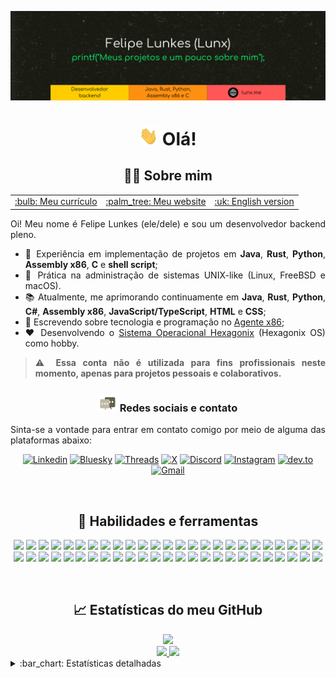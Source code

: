 [![Cabeçalho](https://raw.githubusercontent.com/felipenlunkes/felipenlunkes/master/img/header.pt.png "Minha página")](https://lunx.me)

<div align="center">

# [<img src="https://github.com/felipenlunkes/felipenlunkes/blob/main/img/wave.gif" width="30px" height="30px"/>]() Olá!

## :technologist: Sobre mim

</div>

<div align="justify">

<table align="center">
<tr>
<td><a href="https://cv.lunx.me/resume.pt">:bulb: Meu currículo </a></td>
<td><a href="https://lunx.me">:palm_tree: Meu website </a></td>
<td><a href="https://github.com/felipenlunkes/felipenlunkes/blob/main/README.md">:uk: English version </a></td>
</tr>
</table>

Oi! Meu nome é Felipe Lunkes (ele/dele) e sou um desenvolvedor backend pleno.

* :abacus: Experiência em implementação de projetos em **Java**, **Rust**, **Python**, **Assembly x86**, **C** e **shell script**;
* :seedling: Prática na administração de sistemas UNIX-like (Linux, FreeBSD e macOS).
* :books: Atualmente, me aprimorando continuamente em **Java**, **Rust**, **Python**, **C#**, **Assembly x86**, **JavaScript/TypeScript**, **HTML** e **CSS**;
* :newspaper: Escrevendo sobre tecnologia e programação no [Agente x86](https://blog.lunx.me);
* :heart: Desenvolvendo o [Sistema Operacional Hexagonix](https://github.com/hexagonix) (Hexagonix OS) como hobby.

> :warning: **Essa conta não é utilizada para fins profissionais neste momento, apenas para projetos pessoais e colaborativos.**

</div>

<div align="center">

### [<img src="https://raw.githubusercontent.com/felipenlunkes/felipenlunkes/master/img/message.gif" width="30px" height="30px"/>]() Redes sociais e contato

</div>

<div align="justify">

Sinta-se a vontade para entrar em contato comigo por meio de alguma das plataformas abaixo:

</div>

<div align="center">

[![Linkedin](https://img.shields.io/badge/LinkedIn-Entre_em_contato-informational?style=flat&logo=linkedin&logoColor=white&color=2bbc8a)](https://www.linkedin.com/in/felipelunkes/)
[![Bluesky](https://img.shields.io/badge/Bluesky-Entre_em_contato-informational?style=flat&logo=bluesky&logoColor=white&color=2bbc8a)](https://bsky.app/profile/lunx.me)
[![Threads](https://img.shields.io/badge/Threads-Entre_em_contato-informational?style=flat&logo=threads&logoColor=white&color=2bbc8a)](https://www.threads.net/@lunx8086)
[![X](https://img.shields.io/badge/X-Entre_em_contato-informational?style=flat&logo=x&logoColor=white&color=2bbc8a)](https://www.twitter.com/lunx8086/)
[![Discord](https://img.shields.io/badge/Discord-Entre_em_contato-informational?style=flat&logo=discord&logoColor=white&color=2bbc8a)](http://discordapp.com/users/lunx8086)
[![Instagram](https://img.shields.io/badge/Instagram-Entre_em_contato-informational?style=flat&logo=instagram&logoColor=white&color=2bbc8a)](https://www.instagram.com/lunx8086/)
[![dev.to](https://img.shields.io/badge/dev.to-Entre_em_contato-informational?style=flat&logo=dev.to&logoColor=white&color=2bbc8a)](https://dev.to/lunx8086)
[![Gmail](https://img.shields.io/badge/Gmail-Entre_em_contato-informational?style=flat&logo=gmail&logoColor=white&color=2bbc8a)](mailto:felipenldev@gmail.com)
  
</div>

<!-- Vai funcionar como <!-- Vai funcionar como <hr> -->

<img src="https://i.imgur.com/waxVImv.png" width="100%" height="2px" />

<div align="center">
  
## :rocket: Habilidades e ferramentas

[![](https://img.shields.io/badge/Code-C-informational?style=flat&logo=c&logoColor=white&color=2bbc8a)](https://github.com/felipenlunkes)
[![](https://img.shields.io/badge/Code-C_Sharp-informational?style=flat&logo=.net&logoColor=white&color=2bbc8a)](https://github.com/felipenlunkes)
[![](https://img.shields.io/badge/Code-Java-informational?style=flat&logo=openjdk&logoColor=white&color=2bbc8a)](https://github.com/felipenlunkes)
[![](https://img.shields.io/badge/Code-Python-informational?style=flat&logo=python&logoColor=white&color=2bbc8a)](https://github.com/felipenlunkes)
[![](https://img.shields.io/badge/Code-Rust-informational?style=flat&logo=rust&logoColor=white&color=2bbc8a)](https://github.com/felipenlunkes)
[![](https://img.shields.io/badge/Code-Visual_Basic-informational?style=flat&logo=.net&logoColor=white&color=2bbc8a)](https://github.com/felipenlunkes)
[![](https://img.shields.io/badge/Code-x86_Assembly-informational?style=flat&logo=asssembly&logoColor=white&color=2bbc8a)](https://github.com/felipenlunkes)
[![](https://img.shields.io/badge/Code-Make-informational?style=flat&logo=cmake&logoColor=white&color=2bbc8a)](https://github.com/felipenlunkes)
[![](https://img.shields.io/badge/Code-Shell_Script-informational?style=flat&logo=gnu-bash&logoColor=white&color=2bbc8a)](https://github.com/felipenlunkes)
[![](https://img.shields.io/badge/Code-CSS-informational?style=flat&logo=css&logoColor=white&color=2bbc8a)](https://github.com/felipenlunkes)
[![](https://img.shields.io/badge/Code-HTML-informational?style=flat&logo=html5&logoColor=white&color=2bbc8a)](https://github.com/felipenlunkes)
[![](https://img.shields.io/badge/Code-JavaScript-informational?style=flat&logo=javascript&logoColor=white&color=2bbc8a)](https://github.com/felipenlunkes)
[![](https://img.shields.io/badge/Code-Markdown-informational?style=flat&logo=markdown&logoColor=white&color=2bbc8a)](https://github.com/felipenlunkes)
[![](https://img.shields.io/badge/Code-TypeScript-informational?style=flat&logo=typescript&logoColor=white&color=2bbc8a)](https://github.com/felipenlunkes)
[![](https://img.shields.io/badge/Framework-ASP.NET_Core-informational?style=flat&logo=.net&logoColor=white&color=2bbc8a)](https://github.com/felipenlunkes)
[![](https://img.shields.io/badge/Framework-Bootstrap-informational?style=flat&logo=bootstrap&logoColor=white&color=2bbc8a)](https://github.com/felipenlunkes)
[![](https://img.shields.io/badge/Framework-Entity_Framework_Core-informational?style=flat&logo=.net&logoColor=white&color=2bbc8a)](https://github.com/felipenlunkes)
[![](https://img.shields.io/badge/Framework-Hibernate-informational?style=flat&logo=hibernate&logoColor=white&color=2bbc8a)](https://github.com/felipenlunkes)
[![](https://img.shields.io/badge/Framework-Spring-informational?style=flat&logo=spring&logoColor=white&color=2bbc8a)](https://github.com/felipenlunkes)
[![](https://img.shields.io/badge/Tool-Bitbucket-informational?style=flat&logo=bitbucket&logoColor=white&color=2bbc8a)](https://github.com/felipenlunkes)
[![](https://img.shields.io/badge/Tool-Docker-informational?style=flat&logo=docker&logoColor=white&color=2bbc8a)](https://github.com/felipenlunkes)
[![](https://img.shields.io/badge/Tool-Figma-informational?style=flat&logo=figma&logoColor=white&color=2bbc8a)](https://github.com/felipenlunkes)
[![](https://img.shields.io/badge/Tool-Git-informational?style=flat&logo=git&logoColor=white&color=2bbc8a)](https://github.com/felipenlunkes)
[![](https://img.shields.io/badge/Tool-GitHub-informational?style=flat&logo=github&logoColor=white&color=2bbc8a)](https://github.com/felipenlunkes)
[![](https://img.shields.io/badge/Tool-Gradle-informational?style=flat&logo=gradle&logoColor=white&color=2bbc8a)](https://github.com/felipenlunkes)
[![](https://img.shields.io/badge/Tool-Jenkins-informational?style=flat&logo=jenkins&logoColor=white&color=2bbc8a)](https://github.com/felipenlunkes)
[![](https://img.shields.io/badge/Tool-Jira-informational?style=flat&logo=jira&logoColor=white&color=2bbc8a)](https://github.com/felipenlunkes)
[![](https://img.shields.io/badge/Tool-Kafka-informational?style=flat&logo=apachekafka&logoColor=white&color=2bbc8a)](https://github.com/felipenlunkes)
[![](https://img.shields.io/badge/Tool-Postman-informational?style=flat&logo=postman&logoColor=white&color=2bbc8a)](https://github.com/felipenlunkes)
[![](https://img.shields.io/badge/Tool-RabbitMQ-informational?style=flat&logo=rabbitmq&logoColor=white&color=2bbc8a)](https://github.com/felipenlunkes)
[![](https://img.shields.io/badge/DB-MongoDB-informational?style=flat&logo=mongodb&logoColor=white&color=2bbc8a)](https://github.com/felipenlunkes)
[![](https://img.shields.io/badge/DB-MySQL-informational?style=flat&logo=mysql&logoColor=white&color=2bbc8a)](https://github.com/felipenlunkes)
[![](https://img.shields.io/badge/DB-Redis-informational?style=flat&logo=redis&logoColor=white&color=2bbc8a)](https://github.com/felipenlunkes)
[![](https://img.shields.io/badge/Service-AWS-informational?style=flat&logo=amazonwebservices&logoColor=white&color=2bbc8a)](https://github.com/felipenlunkes)
[![](https://img.shields.io/badge/Service-AWS_Lambda-informational?style=flat&logo=awslambda&logoColor=white&color=2bbc8a)](https://github.com/felipenlunkes)
[![](https://img.shields.io/badge/Service-Amazon_S3-informational?style=flat&logo=amazons3&logoColor=white&color=2bbc8a)](https://github.com/felipenlunkes)
[![](https://img.shields.io/badge/IDE-Android_Studio-informational?style=flat&logo=android-studio&logoColor=white&color=2bbc8a)](https://github.com/felipenlunkes)
[![](https://img.shields.io/badge/IDE-Arduino_IDE-informational?style=flat&logo=arduino&logoColor=white&color=2bbc8a)](https://github.com/felipenlunkes)
[![](https://img.shields.io/badge/IDE-Eclipse-informational?style=flat&logo=eclipse&logoColor=white&color=2bbc8a)](https://github.com/felipenlunkes)
[![](https://img.shields.io/badge/IDE-IntelliJ_IDEA-informational?style=flat&logo=intellij-idea&logoColor=white&color=2bbc8a)](https://github.com/felipenlunkes)
[![](https://img.shields.io/badge/IDE-PyCharm-informational?style=flat&logo=pycharm&logoColor=white&color=2bbc8a)](https://github.com/felipenlunkes)
[![](https://img.shields.io/badge/IDE-Rider-informational?style=flat&logo=rider&logoColor=white&color=2bbc8a)](https://github.com/felipenlunkes)
[![](https://img.shields.io/badge/IDE-RustRover-informational?style=flat&logo=jetbrains&logoColor=white&color=2bbc8a)](https://github.com/felipenlunkes)
[![](https://img.shields.io/badge/IDE-Visual_Studio-informational?style=flat&logo=visual-studio&logoColor=white&color=2bbc8a)](https://github.com/felipenlunkes)
[![](https://img.shields.io/badge/IDE-VS_Code-informational?style=flat&logo=visualstudiocode&logoColor=white&color=2bbc8a)](https://github.com/felipenlunkes)
[![](https://img.shields.io/badge/OS-FreeBSD-informational?style=flat&logo=freebsd&logoColor=white&color=2bbc8a)](https://github.com/felipenlunkes)
[![](https://img.shields.io/badge/OS-Linux-informational?style=flat&logo=linux&logoColor=white&color=2bbc8a)](https://github.com/felipenlunkes)
[![](https://img.shields.io/badge/OS-Windows-informational?style=flat&logo=windows&logoColor=white&color=2bbc8a)](https://github.com/felipenlunkes)
[![](https://img.shields.io/badge/OS-macOS-informational?style=flat&logo=apple&logoColor=white&color=2bbc8a)](https://github.com/felipenlunkes)
[![](https://img.shields.io/badge/Arduino-Arduino-informational?style=flat&logo=arduino&logoColor=white&color=2bbc8a)](https://github.com/felipenlunkes)

<!--
![Habilidades e ferramentas](https://skillicons.dev/icons?i=java,rust,cs,py,c,js,ts,html,css,dotnet,md,cmake,bash,bootstrap,nodejs,npm,spring,hibernate,arch,arduino,bsd,debian,linux,mint,ubuntu,plan9,windows,androidstudio,clion,eclipse,idea,pycharm,rider,vscode,webstorm,mysql,docker,kafka,redis,postman,aws,azure,gradle,git,github,bitbucket,jenkins,figma)
-->

</div>

<!-- Vai funcionar como <hr> -->

<img src="https://i.imgur.com/waxVImv.png" width="100%" height="2px" />

<div align="center">
  
## :chart_with_upwards_trend: Estatísticas do meu GitHub

</div>
  
<div align="center">

<a href="https://github.com/felipenlunkes#chart_with_upwards_trend-github-stats">
<img src="https://github-profile-trophy.vercel.app/?username=felipenlunkes&row=2&column=5&margin-h=4&theme=darkhub&count_private=true&margin-w=2&no-frame=true">
</a>

<br>

<a href="https://github.com/felipenlunkes/felipenlunkes/blob/main/README.pt.md#chart_with_upwards_trend-estat%C3%ADsticas-do-meu-github&PAT_1">
<img height="180em" src="https://github-readme-stats.vercel.app/api?username=felipenlunkes&show_icons=true&theme=tokyonight&bg_color=0D1117&show_icons=true&hide_border=false&count_private=true&custom_title=Estatísticas%20de%20felipenlunkes&locale=pt-BR&PAT_1">
</a>

<!-- Vamos excluir repositórios que não são de minha autoria, como o TROPIX-->

<a href="https://github.com/felipenlunkes/felipenlunkes/blob/main/README.pt.md#chart_with_upwards_trend-estat%C3%ADsticas-do-meu-github">
<img height="180em" src="https://github-readme-stats.vercel.app/api/top-langs/?username=felipenlunkes&theme=tokyonight&layout=compact&bg_color=0D1117&count_private=true&exclude_repo=TROPIX&langs_count=12&custom_title=Linguagens%20mais%20usadas&locale=pt-BR&PAT_1">
</a>

<br>

</div>

<details title="Estatísticas detalhadas" align='left'>
<br>
<summary align='left'>:bar_chart: Estatísticas detalhadas</summary>

<div align="center">

<!-- Desativado por enquanto - aparentemente, os serviços não funcionam mais

<a href="https://github.com/felipenlunkes/felipenlunkes/blob/main/README.pt.md#chart_with_upwards_trend-estat%C3%ADsticas-do-meu-github&PAT_1">
<img height="130em" src="https://github-readme-streak-stats.herokuapp.com/?user=felipenlunkes&theme=tokyonight&hide_border=true&count_private=true&include_all_commits=true&PAT_1">
</a>

-->

<a href="https://github.com/felipenlunkes/felipenlunkes/blob/main/README.pt.md#chart_with_upwards_trend-estat%C3%ADsticas-do-meu-github">
<img height="160em" src="https://github-profile-summary-cards.vercel.app/api/cards/profile-details?username=felipenlunkes&theme=tokyonight&count_private=true&PAT_1">
</a>

<a href="https://github.com/felipenlunkes/felipenlunkes/blob/main/README.pt.md#chart_with_upwards_trend-estat%C3%ADsticas-do-meu-github">
<img height="160em" src="http://github-profile-summary-cards.vercel.app/api/cards/productive-time?username=felipenlunkes&theme=tokyonight&utcOffset=-3&PAT_1">
</a>

<!-- Desativado por enquanto - aparentemente, os serviços não funcionam mais

<a href="https://github.com/felipenlunkes/felipenlunkes/blob/main/README.pt.md#chart_with_upwards_trend-estat%C3%ADsticas-do-meu-github">
<img height="180em" src="https://github-readme-activity-graph.cyclic.app/graph?username=felipenlunkes&custom_title=Atividade%20de%20Felipe%20Lunkes%20no%20GitHub&theme=tokyonight&area=true&hide_border=true&PAT_1">
</a>

<img height="180em" src="https://activity-graph.herokuapp.com/graph?username=felipenlunkes&count_private=true&hide_border=false&theme=tokyonight&PAT_1">
 
-->

<!-- Aqui, as visitas ao meu perfil -->

[![](https://komarev.com/ghpvc/?username=felipenlunkes&color=F57842&label=Visitas+ao+perfil&style=for-the-badge)](https://github.com/felipenlunkes)

</div>

</details>
  
<!-- Vai funcionar como <hr> -->

<img src="https://i.imgur.com/waxVImv.png" width="100%" height="2px" />

<!--

<div align="center">

## :desktop_computer: Meu setup

### Desktop 

![ryzen-7](https://img.shields.io/badge/AMD-Ryzen_7-ED1C24?style=for-the-badge&logo=amd&logoColor=white)
![AMD-Radeon-Graphics](https://img.shields.io/badge/Radeon-Radeon_Graphics-ED1C24?style=for-the-badge&logo=amd&logoColor=white)
![Ubuntu](https://img.shields.io/badge/Ubuntu-E95420?style=for-the-badge&logo=ubuntu&logoColor=white)
![intelliJ](https://img.shields.io/badge/IntelliJ_IDEA-000000.svg?style=for-the-badge&logo=intellij-idea&logoColor=white)
![PyCharm](https://img.shields.io/badge/PyCharm-000000.svg?style=for-the-badge&logo=pycharm&logoColor=white)
![RustRover](https://img.shields.io/badge/Rider-000000.svg?style=for-the-badge&logo=rider&logoColor=white)
![RustRover](https://img.shields.io/badge/Rust_Rover-000000.svg?style=for-the-badge&logo=jetbrains&logoColor=white)
![vs-code](https://img.shields.io/badge/Visual_Studio_Code-007ACC?style=for-the-badge&logo=visual-studio-code&logoColor=white)
![Docker](https://img.shields.io/badge/docker-%230db7ed.svg?style=for-the-badge&logo=docker&logoColor=white)

### Laptop

![i5-8th-gen](https://img.shields.io/badge/Intel-Core_i5_8th-0071C5?style=for-the-badge&logo=intel&logoColor=white)
![mx-110](https://img.shields.io/badge/NVIDIA-MX110-76B900?style=for-the-badge&logo=nvidia&logoColor=white)
![Ubuntu](https://img.shields.io/badge/Ubuntu-E95420?style=for-the-badge&logo=ubuntu&logoColor=white)
![windows-11](https://img.shields.io/badge/Windows_11-0078D6?style=for-the-badge&logo=windows&logoColor=white)
![intelliJ](https://img.shields.io/badge/IntelliJ_IDEA-000000.svg?style=for-the-badge&logo=intellij-idea&logoColor=white)
![PyCharm](https://img.shields.io/badge/PyCharm-000000.svg?style=for-the-badge&logo=pycharm&logoColor=white)
![RustRover](https://img.shields.io/badge/Rider-000000.svg?style=for-the-badge&logo=rider&logoColor=white)
![RustRover](https://img.shields.io/badge/Rust_Rover-000000.svg?style=for-the-badge&logo=jetbrains&logoColor=white)
![vs-code](https://img.shields.io/badge/Visual_Studio_Code-007ACC?style=for-the-badge&logo=visual-studio-code&logoColor=white)
![Docker](https://img.shields.io/badge/docker-%230db7ed.svg?style=for-the-badge&logo=docker&logoColor=white)

![AMD E1](https://img.shields.io/badge/AMD-E1-ED1C24?style=for-the-badge&logo=amd&logoColor=white)
![Radeon 8210](https://img.shields.io/badge/AMD-Radeon_HD_8210-ED1C24?style=for-the-badge&logo=amd&logoColor=white)
![FreeBSD](https://img.shields.io/badge/freeBSD-DE2218?style=for-the-badge&logo=freebsd&logoColor=white)
![Pop!_OS](https://img.shields.io/badge/Pop!_OS-48B9C7?style=for-the-badge&logo=Pop!_OS&logoColor=white)
![vs-code](https://img.shields.io/badge/VS_Code-007ACC?style=for-the-badge&logo=Visual-Studio-Code&logoColor=white)

</div>

-->
